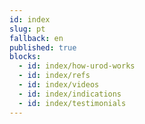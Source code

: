 ```yaml
---
id: index
slug: pt
fallback: en
published: true
blocks:
  - id: index/how-urod-works
  - id: index/refs
  - id: index/videos
  - id: index/indications
  - id: index/testimonials
---
```

